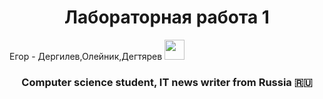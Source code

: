 <h1 align="center">Лабораторная работа 1</h1>
<p <a href="https://daniilshat.ru/" target="_blank">Егор - Дергилев,Олейник,Дегтярев</a> 
<img src="https://github.com/blackcater/blackcater/raw/main/images/Hi.gif" height="32"/></p>
<h3 align="center">Computer science student, IT news writer from Russia 🇷🇺</h3> 

